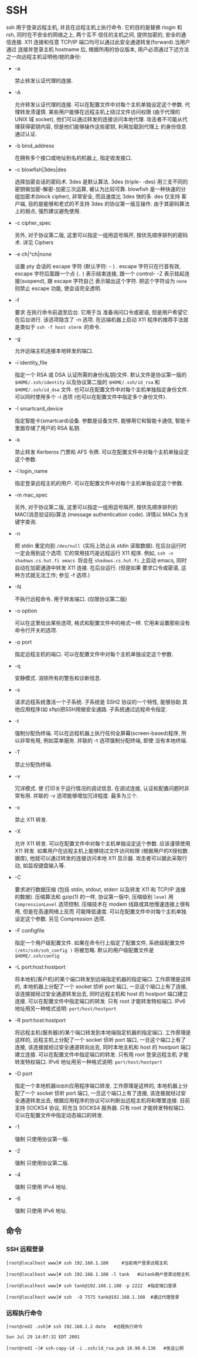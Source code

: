 # SSH
ssh 用于登录远程主机, 并且在远程主机上执行命令. 它的目的是替换 rlogin 和 rsh, 同时在不安全的网络之上, 两个互不 信任的主机之间, 提供加密的, 安全的通信连接. X11 连接和任意 TCP/IP 端口均可以通过此安全通道转发(forward).当用户通过 连接并登录主机 hostname 后, 根据所用的协议版本, 用户必须通过下述方法之一向远程主机证明他/她的身份:

- -a

    禁止转发认证代理的连接.
    
- -A

    允许转发认证代理的连接. 可以在配置文件中对每个主机单独设定这个参数.
    代理转发须谨慎. 某些用户能够在远程主机上绕过文件访问权限 (由于代理的 UNIX 域 socket), 他们可以通过转发的连接访问本地代理. 攻击者不可能从代理获得密钥内容, 但是他们能够操作这些密钥, 利用加载到代理上 的身份信息通过认证.
    
- -b bind_address

    在拥有多个接口或地址别名的机器上, 指定收发接口.
    
- -c blowfish|3des|des

    选择加密会话的密码术. 3des 是默认算法. 3des (triple- -des) 用三支不同的密钥做加密-解密-加密三次运算, 被认为比较可靠. blowfish 是一种快速的分组加密术(block cipher), 非常安全, 而且速度比 3des 快的多. des 仅支持 客户端, 目的是能够和老式的不支持 3des 的协议第一版互操作. 由于其密码算法上的弱点, 强烈建议避免使用.
    
- -c cipher_spec

    另外, 对于协议第二版, 这里可以指定一组用逗号隔开, 按优先顺序排列的密码术. 详见 Ciphers
    
- -e ch|^ch|none

    设置 pty 会话的 escape 字符 (默认字符: `~` ) . escape 字符只在行首有效, escape 字符后面跟一个点 (`.` ) 表示结束连接, 跟一个 control- -Z 表示挂起连接(suspend), 跟 escape 字符自己 表示输出这个字符. 把这个字符设为 `none` 则禁止 escape 功能, 使会话完全透明.

- -f

    要求 在执行命令前退至后台. 它用于当 准备询问口令或密语, 但是用户希望它在后台进行. 该选项隐含了 -n 选项. 在远端机器上启动 X11 程序的推荐手法就是类似于 `ssh -f host xterm `的命令.
    
- -g

    允许远端主机连接本地转发的端口.
    
- -i identity_file

    指定一个 RSA 或 DSA 认证所需的身份(私钥)文件. 默认文件是协议第一版的 `$HOME/.ssh/identity` 以及协议第二版的 `$HOME/.ssh/id_rsa` 和` $HOME/.ssh/id_dsa` 文件. 也可以在配置文件中对每个主机单独指定身份文件. 可以同时使用多个 -i 选项 (也可以在配置文件中指定多个身份文件).
    
- -I smartcard_device

    指定智能卡(smartcard)设备. 参数是设备文件, 能够用它和智能卡通信, 智能卡里面存储了用户的 RSA 私钥.
    
- -k

    禁止转发 Kerberos 门票和 AFS 令牌. 可以在配置文件中对每个主机单独设定这个参数.
    
- -l login_name

    指定登录远程主机的用户. 可以在配置文件中对每个主机单独设定这个参数.
    
- -m mac_spec

    另外, 对于协议第二版, 这里可以指定一组用逗号隔开, 按优先顺序排列的 MAC(消息验证码)算法 (message authentication code). 详情以 MACs 为关键字查询.
    
- -n

    把 stdin 重定向到 `/dev/null `(实际上防止从 stdin 读取数据). 在后台运行时一定会用到这个选项. 它的常用技巧是远程运行 X11 程序. 例如, `ssh -n shadows.cs.hut.fi emacs `将会在 `shadows.cs.hut.fi` 上启动 emacs, 同时自动在加密通道中转发 X11 连接. 在后台运行. (但是如果 要求口令或密语, 这种方式就无法工作; 参见 -f 选项.)
    
- -N

    不执行远程命令. 用于转发端口. (仅限协议第二版)
    
- -o option

    可以在这里给出某些选项, 格式和配置文件中的格式一样. 它用来设置那些没有命令行开关的选项.
    
- -p port

    指定远程主机的端口. 可以在配置文件中对每个主机单独设定这个参数.
    
- -q

    安静模式. 消除所有的警告和诊断信息.
    
- -s

    请求远程系统激活一个子系统. 子系统是 SSH2 协议的一个特性, 能够协助 其他应用程序(如 sftp)把SSH用做安全通路. 子系统通过远程命令指定.
    
- -t

    强制分配伪终端. 可以在远程机器上执行任何全屏幕(screen-based)程序, 所以非常有用, 例如菜单服务. 并联的 -t 选项强制分配终端, 即使 没有本地终端.
    
- -T

    禁止分配伪终端.
    
- -v

    冗详模式. 使 打印关于运行情况的调试信息. 在调试连接, 认证和配置问题时非常有用. 并联的 -v 选项能够增加冗详程度. 最多为三个.
    
- -x

    禁止 X11 转发.
    
- -X

    允许 X11 转发. 可以在配置文件中对每个主机单独设定这个参数.
    应该谨慎使用 X11 转发. 如果用户在远程主机上能够绕过文件访问权限 (根据用户的X授权数据库), 他就可以通过转发的连接访问本地 X11 显示器. 攻击者可以据此采取行动, 如监视键盘输入等.
    
- -C

    要求进行数据压缩 (包括 stdin, stdout, stderr 以及转发 X11 和 TCP/IP 连接 的数据). 压缩算法和 gzip(1) 的一样, 协议第一版中, 压缩级别 `level` 用 `CompressionLevel` 选项控制. 压缩技术在 modem 线路或其他慢速连接上很有用, 但是在高速网络上反而 可能降低速度. 可以在配置文件中对每个主机单独设定这个参数. 另见 Compression 选项.
    
- -F configfile

    指定一个用户级配置文件. 如果在命令行上指定了配置文件, 系统级配置文件 `(/etc/ssh/ssh_config )` 将被忽略. 默认的用户级配置文件是 `$HOME/.ssh/config`
    
- -L port:host:hostport

    将本地机(客户机)的某个端口转发到远端指定机器的指定端口. 工作原理是这样的, 本地机器上分配了一个 socket 侦听 port 端口, 一旦这个端口上有了连接, 该连接就经过安全通道转发出去, 同时远程主机和 host 的 hostport 端口建立连接. 可以在配置文件中指定端口的转发. 只有 root 才能转发特权端口. IPv6 地址用另一种格式说明: `port/host/hostport`
    
- -R port:host:hostport

    将远程主机(服务器)的某个端口转发到本地端指定机器的指定端口. 工作原理是这样的, 远程主机上分配了一个 socket 侦听 port 端口, 一旦这个端口上有了连接, 该连接就经过安全通道转向出去, 同时本地主机和 host 的 hostport 端口建立连接. 可以在配置文件中指定端口的转发. 只有用 root 登录远程主机 才能转发特权端口. IPv6 地址用另一种格式说明: `port/host/hostport`
    
- -D port

    指定一个本地机器`动态的`应用程序端口转发. 工作原理是这样的, 本地机器上分配了一个 socket 侦听 port 端口, 一旦这个端口上有了连接, 该连接就经过安全通道转发出去, 根据应用程序的协议可以判断出远程主机将和哪里连接. 目前支持 SOCKS4 协议, 将充当 SOCKS4 服务器. 只有 root 才能转发特权端口. 可以在配置文件中指定动态端口的转发.
    
- -1

    强制 只使用协议第一版.
    
- -2

    强制 只使用协议第二版.
    
- -4

    强制 只使用 IPv4 地址.
    
- -6

    强制 只使用 IPv6 地址.

## 命令
### SSH 远程登录
```
[root@localhost www]# ssh 192.168.1.108     #当前用户登录远程主机

[root@localhost www]# ssh 192.168.1.108 -l tank   #以tank用户登录远程主机

[root@localhost www]# ssh tank@192.168.1.108 -p 2222  #指定端口登录

[root@localhost www]# ssh  -D 7575 tank@192.168.1.108  #通过代理登录
```
### 远程执行命令
```
[root@red2 .ssh]# ssh 192.168.1.2 date   #远程执行命令

Sun Jul 29 14:07:32 EDT 2001

[root@red1 ~]# ssh-copy-id -i .ssh/id_rsa.pub 10.90.0.136   #发送公钥

``` 
